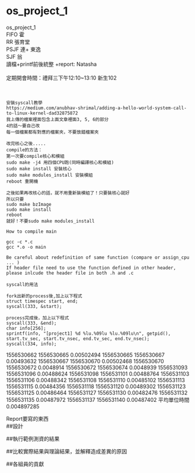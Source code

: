 # os_project_1
os_project_1<br /> 
FIFO 霍 <br />
RR  張育堂 <br />
PSJF 連+ 東逸 <br />
SJF 翁 <br />
讀檔+printf前後統整 +report: Natasha <br />
<br />
定期開會時間：禮拜三下午12:10~13:10 新生102 <br />
<br />
<br />
```
安裝syscall教學
https://medium.com/anubhav-shrimal/adding-a-hello-world-system-call-to-linux-kernel-dad32875872
我上傳的檔案裡面包含上面文章裡面3, 5, 6的部分
4的話～要自己改
每一個檔案都有對應的檔案夾，不要放錯檔案夾

改完核心之後.....
compile的方法：
第一次要compile核心和模組
sudo make -j4 用四個CPU跑(同時編譯核心和模組)
sudo make install 安裝核心
sudo make modules_install 安裝模組
reboot 重開機

之後如果再改核心的話，就不用重新裝模組了！只要裝核心就好
所以只要
sudo make bzImage
sudo make install
reboot
就好！不要sudo make modules_install
```

```
How to compile main

gcc -c *.c
gcc *.o -o main

Be careful about redefinition of same function (compare or assign_cpu ... )
If header file need to use the function defined in other header, please inlcude the header file in both .h and .c
```
```
syscall的用法

fork出新的process後,加上以下程式
struct timespec start, end;
syscall(333, &start);

process完成後，加上以下程式
syscall(333, &end);
char info[256];
sprintf(info, "[project1] %d %lu.%09lu %lu.%09lu\n", getpid(), start.tv_sec, start.tv_nsec, end.tv_sec, end.tv_nsec);
syscall(334, info);
```
1556530662	1556530665	0.00502494
1556530665	1556530667	0.00493632
1556530667	1556530670	0.00502468
1556530670	1556530672	0.0048914
1556530672	1556530674	0.0048939
1556531093	1556531096	0.00488624
1556531098	1556531101	0.00488764
1556531103	1556531106	0.00488342
1556531108	1556531110	0.00485102
1556531113	1556531115	0.00484356
1556531118	1556531120	0.00489302
1556531123	1556531125	0.00486464
1556531127	1556531130	0.00482476
1556531132	1556531135	0.00487972
1556531137	1556531140	0.00487402
		         平均單位時間 0.004897285

Report要寫的東西<br />
##設計

##執行範例測資的結果

##比較實際結果與理論結果，並解釋造成差異的原因

##各組員的貢獻
